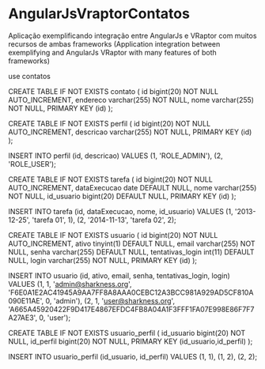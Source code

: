 AngularJsVraptorContatos
========================

Aplicação exemplificando integração entre AngularJs e VRaptor com muitos recursos de ambas frameworks (Application integration between exemplifying and AngularJs VRaptor with many features of both frameworks)

<properties>

use contatos

CREATE TABLE IF NOT EXISTS contato (
  id bigint(20) NOT NULL AUTO_INCREMENT,
  endereco varchar(255) NOT NULL,
  nome varchar(255) NOT NULL,
  PRIMARY KEY (id)
);

CREATE TABLE IF NOT EXISTS perfil (
  id bigint(20) NOT NULL AUTO_INCREMENT,
  descricao varchar(255) NOT NULL,
  PRIMARY KEY (id)
);

INSERT INTO perfil (id, descricao) VALUES
(1, 'ROLE_ADMIN'),
(2, 'ROLE_USER');

CREATE TABLE IF NOT EXISTS tarefa (
  id bigint(20) NOT NULL AUTO_INCREMENT,
  dataExecucao date DEFAULT NULL,
  nome varchar(255) NOT NULL,
  id_usuario bigint(20) DEFAULT NULL,
  PRIMARY KEY (id)
);

INSERT INTO tarefa (id, dataExecucao, nome, id_usuario) VALUES
(1, '2013-12-25', 'tarefa 01', 1),
(2, '2014-11-13', 'tarefa 02', 2);

CREATE TABLE IF NOT EXISTS usuario (
  id bigint(20) NOT NULL AUTO_INCREMENT,
  ativo tinyint(1) DEFAULT NULL,
  email varchar(255) NOT NULL,
  senha varchar(255) DEFAULT NULL,
  tentativas_login int(11) DEFAULT NULL,
  login varchar(255) NOT NULL,
  PRIMARY KEY (id)
);

INSERT INTO usuario (id, ativo, email, senha, tentativas_login, login) VALUES
(1, 1, 'admin@sharkness.org', 'F6E0A1E2AC41945A9AA7FF8A8AAA0CEBC12A3BCC981A929AD5CF810A090E11AE', 0, 'admin'),
(2, 1, 'user@sharkness.org', 'A665A45920422F9D417E4867EFDC4FB8A04A1F3FFF1FA07E998E86F7F7A27AE3', 0, 'user');

CREATE TABLE IF NOT EXISTS usuario_perfil (
  id_usuario bigint(20) NOT NULL,
  id_perfil bigint(20) NOT NULL,
  PRIMARY KEY (id_usuario,id_perfil)
);

INSERT INTO usuario_perfil (id_usuario, id_perfil) VALUES
(1, 1),
(1, 2),
(2, 2);

</properties>